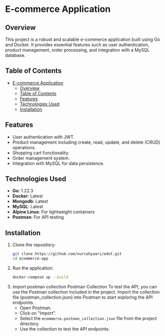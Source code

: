 # E-commerce Application

## Overview

This project is a robust and scalable e-commerce application built using Go and Docker. It provides essential features such as user authentication, product management, order processing, and integration with a MySQL database.

## Table of Contents

- [E-commerce Application](#e-commerce-application)
  - [Overview](#overview)
  - [Table of Contents](#table-of-contents)
  - [Features](#features)
  - [Technologies Used](#technologies-used)
  - [Installation](#installation)

## Features

- User authentication with JWT.
- Product management including create, read, update, and delete (CRUD) operations.
- Shopping cart functionality.
- Order management system.
- Integration with MySQL for data persistence.

## Technologies Used

- **Go**: 1.22.3
- **Docker**: Latest
- **Mongodb**: Latest
- **MySQL**: Latest
- **Alpine Linux**: For lightweight containers
- **Postman**: For API testing

## Installation

1. Clone the repository:
   ```bash
   git clone https://github.com/nurcahyaari/edot.git
   cd ecommerce-app
2. Run the application:
   ```bash
   docker-compose up --build
   ```
3. Import postman collection
   Postman Collection
    To test the API, you can use the Postman collection included in the project. Import the collection file (postman_collection.json) into Postman to start exploring the API endpoints.
    - Open Postman.
    - Click on "Import".
    - Select the `ecommerce.postman_collection.json` file from the project directory.
    - Use the collection to test the API endpoints.